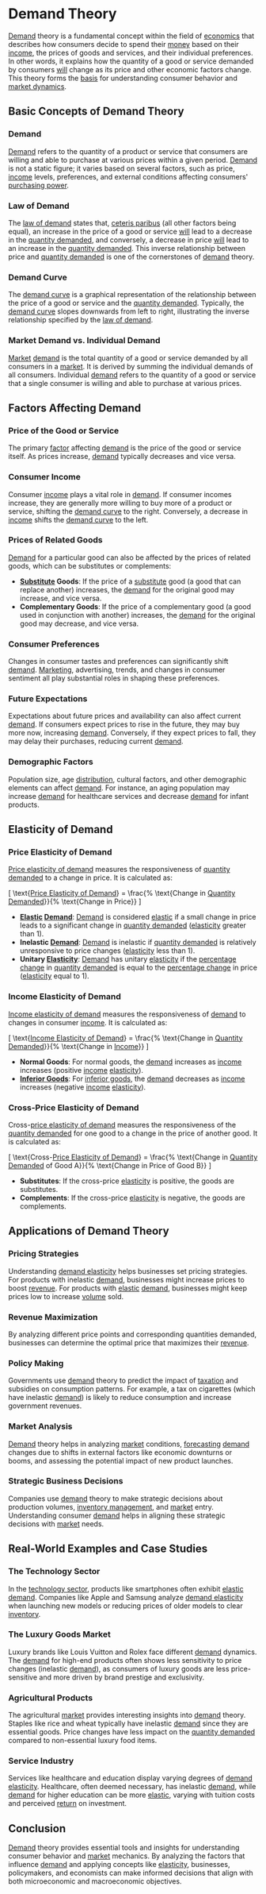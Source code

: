 # Demand Theory

[Demand](../d/demand.md) theory is a fundamental concept within the field of [economics](../e/economics.md) that describes how consumers decide to spend their [money](../m/money.md) based on their [income](../i/income.md), the prices of goods and services, and their individual preferences. In other words, it explains how the quantity of a good or service demanded by consumers [will](../w/will.md) change as its price and other economic factors change. This theory forms the [basis](../b/basis.md) for understanding consumer behavior and [market dynamics](../m/market_dynamics.md).

## Basic Concepts of Demand Theory

### Demand
[Demand](../d/demand.md) refers to the quantity of a product or service that consumers are willing and able to purchase at various prices within a given period. [Demand](../d/demand.md) is not a static figure; it varies based on several factors, such as price, [income](../i/income.md) levels, preferences, and external conditions affecting consumers' [purchasing power](../p/purchasing_power.md).

### Law of Demand
The [law of demand](../l/law_of_demand.md) states that, [ceteris paribus](../c/ceteris_paribus.md) (all other factors being equal), an increase in the price of a good or service [will](../w/will.md) lead to a decrease in the [quantity demanded](../q/quantity_demanded.md), and conversely, a decrease in price [will](../w/will.md) lead to an increase in the [quantity demanded](../q/quantity_demanded.md). This inverse relationship between price and [quantity demanded](../q/quantity_demanded.md) is one of the cornerstones of [demand](../d/demand.md) theory.

### Demand Curve
The [demand curve](../d/demand_curve.md) is a graphical representation of the relationship between the price of a good or service and the [quantity demanded](../q/quantity_demanded.md). Typically, the [demand curve](../d/demand_curve.md) slopes downwards from left to right, illustrating the inverse relationship specified by the [law of demand](../l/law_of_demand.md).

### Market Demand vs. Individual Demand
[Market](../m/market.md) [demand](../d/demand.md) is the total quantity of a good or service demanded by all consumers in a [market](../m/market.md). It is derived by summing the individual demands of all consumers. Individual [demand](../d/demand.md) refers to the quantity of a good or service that a single consumer is willing and able to purchase at various prices.

## Factors Affecting Demand

### Price of the Good or Service
The primary [factor](../f/factor.md) affecting [demand](../d/demand.md) is the price of the good or service itself. As prices increase, [demand](../d/demand.md) typically decreases and vice versa.

### Consumer Income
Consumer [income](../i/income.md) plays a vital role in [demand](../d/demand.md). If consumer incomes increase, they are generally more willing to buy more of a product or service, shifting the [demand curve](../d/demand_curve.md) to the right. Conversely, a decrease in [income](../i/income.md) shifts the [demand curve](../d/demand_curve.md) to the left.

### Prices of Related Goods
[Demand](../d/demand.md) for a particular good can also be affected by the prices of related goods, which can be substitutes or complements:
- **[Substitute](../s/substitute.md) Goods**: If the price of a [substitute](../s/substitute.md) good (a good that can replace another) increases, the [demand](../d/demand.md) for the original good may increase, and vice versa.
- **Complementary Goods**: If the price of a complementary good (a good used in conjunction with another) increases, the [demand](../d/demand.md) for the original good may decrease, and vice versa.

### Consumer Preferences
Changes in consumer tastes and preferences can significantly shift [demand](../d/demand.md). [Marketing](../m/marketing.md), advertising, trends, and changes in consumer sentiment all play substantial roles in shaping these preferences.

### Future Expectations
Expectations about future prices and availability can also affect current [demand](../d/demand.md). If consumers expect prices to rise in the future, they may buy more now, increasing [demand](../d/demand.md). Conversely, if they expect prices to fall, they may delay their purchases, reducing current [demand](../d/demand.md).

### Demographic Factors
Population size, age [distribution](../d/distribution.md), cultural factors, and other demographic elements can affect [demand](../d/demand.md). For instance, an aging population may increase [demand](../d/demand.md) for healthcare services and decrease [demand](../d/demand.md) for infant products.

## Elasticity of Demand

### Price Elasticity of Demand
[Price elasticity of demand](../p/price_elasticity_of_demand.md) measures the responsiveness of [quantity demanded](../q/quantity_demanded.md) to a change in price. It is calculated as:

\[ \text{[Price Elasticity of Demand](../p/price_elasticity_of_demand.md)} = \frac{\% \text{Change in [Quantity Demanded](../q/quantity_demanded.md)}}{\% \text{Change in Price}} \]

- **[Elastic](../e/elastic.md) [Demand](../d/demand.md)**: [Demand](../d/demand.md) is considered [elastic](../e/elastic.md) if a small change in price leads to a significant change in [quantity demanded](../q/quantity_demanded.md) ([elasticity](../e/elasticity.md) greater than 1).
- **Inelastic [Demand](../d/demand.md)**: [Demand](../d/demand.md) is inelastic if [quantity demanded](../q/quantity_demanded.md) is relatively unresponsive to price changes ([elasticity](../e/elasticity.md) less than 1).
- **Unitary [Elasticity](../e/elasticity.md)**: [Demand](../d/demand.md) has unitary [elasticity](../e/elasticity.md) if the [percentage change](../p/percentage_change.md) in [quantity demanded](../q/quantity_demanded.md) is equal to the [percentage change](../p/percentage_change.md) in price ([elasticity](../e/elasticity.md) equal to 1).

### Income Elasticity of Demand
[Income elasticity of demand](../i/income_elasticity_of_demand.md) measures the responsiveness of [demand](../d/demand.md) to changes in consumer [income](../i/income.md). It is calculated as:

\[ \text{[Income Elasticity of Demand](../i/income_elasticity_of_demand.md)} = \frac{\% \text{Change in [Quantity Demanded](../q/quantity_demanded.md)}}{\% \text{Change in [Income](../i/income.md)}} \]

- **Normal Goods**: For normal goods, the [demand](../d/demand.md) increases as [income](../i/income.md) increases (positive [income](../i/income.md) [elasticity](../e/elasticity.md)).
- **[Inferior Goods](../i/inferior_goods.md)**: For [inferior goods](../i/inferior_goods.md), the [demand](../d/demand.md) decreases as [income](../i/income.md) increases (negative [income](../i/income.md) [elasticity](../e/elasticity.md)).

### Cross-Price Elasticity of Demand
Cross-[price elasticity of demand](../p/price_elasticity_of_demand.md) measures the responsiveness of the [quantity demanded](../q/quantity_demanded.md) for one good to a change in the price of another good. It is calculated as:

\[ \text{Cross-[Price Elasticity of Demand](../p/price_elasticity_of_demand.md)} = \frac{\% \text{Change in [Quantity Demanded](../q/quantity_demanded.md) of Good A}}{\% \text{Change in Price of Good B}} \]

- **Substitutes**: If the cross-price [elasticity](../e/elasticity.md) is positive, the goods are substitutes.
- **Complements**: If the cross-price [elasticity](../e/elasticity.md) is negative, the goods are complements.

## Applications of Demand Theory

### Pricing Strategies
Understanding [demand elasticity](../d/demand_elasticity.md) helps businesses set pricing strategies. For products with inelastic [demand](../d/demand.md), businesses might increase prices to boost [revenue](../r/revenue.md). For products with [elastic](../e/elastic.md) [demand](../d/demand.md), businesses might keep prices low to increase [volume](../v/volume.md) sold.

### Revenue Maximization
By analyzing different price points and corresponding quantities demanded, businesses can determine the optimal price that maximizes their [revenue](../r/revenue.md).

### Policy Making
Governments use [demand](../d/demand.md) theory to predict the impact of [taxation](../t/taxation.md) and subsidies on consumption patterns. For example, a tax on cigarettes (which have inelastic [demand](../d/demand.md)) is likely to reduce consumption and increase government revenues.

### Market Analysis
[Demand](../d/demand.md) theory helps in analyzing [market](../m/market.md) conditions, [forecasting](../f/forecasting.md) [demand](../d/demand.md) changes due to shifts in external factors like economic downturns or booms, and assessing the potential impact of new product launches.

### Strategic Business Decisions
Companies use [demand](../d/demand.md) theory to make strategic decisions about production volumes, [inventory management](../i/inventory_management.md), and [market](../m/market.md) entry. Understanding consumer [demand](../d/demand.md) helps in aligning these strategic decisions with [market](../m/market.md) needs.

## Real-World Examples and Case Studies

### The Technology Sector
In the [technology sector](../t/technology_sector.md), products like smartphones often exhibit [elastic](../e/elastic.md) [demand](../d/demand.md). Companies like Apple and Samsung analyze [demand elasticity](../d/demand_elasticity.md) when launching new models or reducing prices of older models to clear [inventory](../i/inventory.md).

### The Luxury Goods Market
Luxury brands like Louis Vuitton and Rolex face different [demand](../d/demand.md) dynamics. The [demand](../d/demand.md) for high-end products often shows less sensitivity to price changes (inelastic [demand](../d/demand.md)), as consumers of luxury goods are less price-sensitive and more driven by brand prestige and exclusivity.

### Agricultural Products
The agricultural [market](../m/market.md) provides interesting insights into [demand](../d/demand.md) theory. Staples like rice and wheat typically have inelastic [demand](../d/demand.md) since they are essential goods. Price changes have less impact on the [quantity demanded](../q/quantity_demanded.md) compared to non-essential luxury food items.

### Service Industry
Services like healthcare and education display varying degrees of [demand elasticity](../d/demand_elasticity.md). Healthcare, often deemed necessary, has inelastic [demand](../d/demand.md), while [demand](../d/demand.md) for higher education can be more [elastic](../e/elastic.md), varying with tuition costs and perceived [return](../r/return.md) on investment.

## Conclusion

[Demand](../d/demand.md) theory provides essential tools and insights for understanding consumer behavior and [market](../m/market.md) mechanics. By analyzing the factors that influence [demand](../d/demand.md) and applying concepts like [elasticity](../e/elasticity.md), businesses, policymakers, and economists can make informed decisions that align with both microeconomic and macroeconomic objectives.